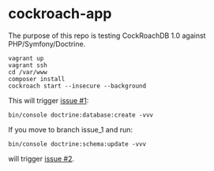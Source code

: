cockroach-app
=============

The purpose of this repo is testing CockRoachDB 1.0 against PHP/Symfony/Doctrine.

```
vagrant up
vagrant ssh
cd /var/www
composer install
cockroach start --insecure --background
```

This will trigger [issue #1](https://github.com/radutopala/cockroach-app/issues/1): 
```
bin/console doctrine:database:create -vvv
```

If you move to branch issue_1 and run:
```
bin/console doctrine:schema:update -vvv
```
will trigger [issue #2](https://github.com/radutopala/cockroach-app/issues/2).
